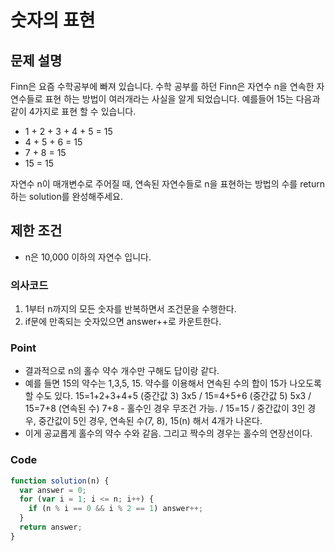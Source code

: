 # 숫자의 표현

## 문제 설명

Finn은 요즘 수학공부에 빠져 있습니다. 수학 공부를 하던 Finn은 자연수 n을 연속한 자연수들로 표현 하는 방법이 여러개라는 사실을 알게 되었습니다. 예를들어 15는 다음과 같이 4가지로 표현 할 수 있습니다.

- 1 + 2 + 3 + 4 + 5 = 15
- 4 + 5 + 6 = 15
- 7 + 8 = 15
- 15 = 15

자연수 n이 매개변수로 주어질 때, 연속된 자연수들로 n을 표현하는 방법의 수를 return하는 solution를 완성해주세요.

## 제한 조건

- n은 10,000 이하의 자연수 입니다.

### 의사코드

1. 1부터 n까지의 모든 숫자를 반복하면서 조건문을 수행한다.
2. if문에 만족되는 숫자있으면 answer++로 카운트한다.

### Point

- 결과적으로 n의 홀수 약수 개수만 구해도 답이랑 같다.
- 예를 들면 15의 약수는 1,3,5, 15. 약수를 이용해서 연속된 수의 합이 15가 나오도록 할 수도 있다. 15=1+2+3+4+5 (중간값 3) 3x5 / 15=4+5+6 (중간값 5) 5x3 / 15=7+8 (연속된 수) 7+8 - 홀수인 경우 무조건 가능. / 15=15 / 중간값이 3인 경우, 중간값이 5인 경우, 연속된 수(7, 8), 15(n) 해서 4개가 나온다.
- 이게 공교롭게 홀수의 약수 수와 같음. 그리고 짝수의 경우는 홀수의 연장선이다.

### Code

```js
function solution(n) {
  var answer = 0;
  for (var i = 1; i <= n; i++) {
    if (n % i == 0 && i % 2 == 1) answer++;
  }
  return answer;
}
```
